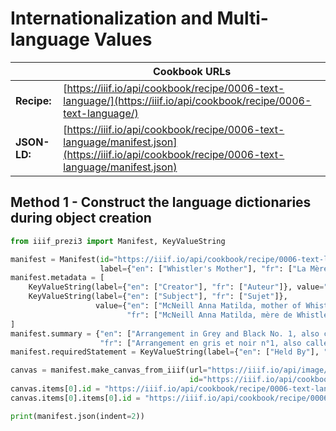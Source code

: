 # Internationalization and Multi-language Values
|              | **Cookbook URLs**                                                                                                                            |
|--------------|----------------------------------------------------------------------------------------------------------------------------------------------|
| **Recipe:**  | [https://iiif.io/api/cookbook/recipe/0006-text-language/](https://iiif.io/api/cookbook/recipe/0006-text-language/)                           |
| **JSON-LD:** | [https://iiif.io/api/cookbook/recipe/0006-text-language/manifest.json](https://iiif.io/api/cookbook/recipe/0006-text-language/manifest.json) |

## Method 1 - Construct the language dictionaries during object creation
```python
from iiif_prezi3 import Manifest, KeyValueString

manifest = Manifest(id="https://iiif.io/api/cookbook/recipe/0006-text-language/manifest.json",
                    label={"en": ["Whistler's Mother"], "fr": ["La Mère de Whistler"]})
manifest.metadata = [
    KeyValueString(label={"en": ["Creator"], "fr": ["Auteur"]}, value="Whistler, James Abbott McNeill"),
    KeyValueString(label={"en": ["Subject"], "fr": ["Sujet"]},
                   value={"en": ["McNeill Anna Matilda, mother of Whistler (1804-1881)"],
                          "fr": ["McNeill Anna Matilda, mère de Whistler (1804-1881)"]})
]
manifest.summary = {"en": ["Arrangement in Grey and Black No. 1, also called Portrait of the Artist's Mother."],
                    "fr": ["Arrangement en gris et noir n°1, also called Portrait de la mère de l'artiste."]}
manifest.requiredStatement = KeyValueString(label={"en": ["Held By"], "fr": ["Détenu par"]}, value="Musée d'Orsay, Paris, France")

canvas = manifest.make_canvas_from_iiif(url="https://iiif.io/api/image/3.0/example/reference/329817fc8a251a01c393f517d8a17d87-Whistlers_Mother",
                                        id="https://iiif.io/api/cookbook/recipe/0006-text-language/canvas/p1")
canvas.items[0].id = "https://iiif.io/api/cookbook/recipe/0006-text-language/page/p1/1"
canvas.items[0].items[0].id = "https://iiif.io/api/cookbook/recipe/0006-text-language/annotation/p0001-image"

print(manifest.json(indent=2))
```
